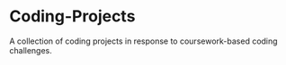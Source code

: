 # Coding-Projects
A collection of coding projects in response to coursework-based coding challenges.
